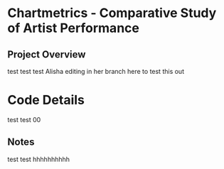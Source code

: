 # Chartmetrics - Comparative Study of Artist Performance 
## Project Overview
test test test Alisha editing in her branch here to test this out
# Code Details
test test 00
## Notes
test test hhhhhhhhhh

